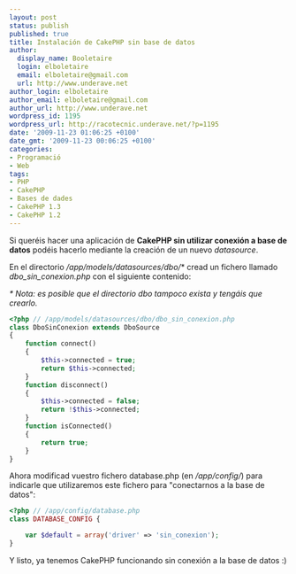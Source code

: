 ```yaml
---
layout: post
status: publish
published: true
title: Instalación de CakePHP sin base de datos
author:
  display_name: Booletaire
  login: elboletaire
  email: elboletaire@gmail.com
  url: http://www.underave.net
author_login: elboletaire
author_email: elboletaire@gmail.com
author_url: http://www.underave.net
wordpress_id: 1195
wordpress_url: http://racotecnic.underave.net/?p=1195
date: '2009-11-23 01:06:25 +0100'
date_gmt: '2009-11-23 00:06:25 +0100'
categories:
- Programació
- Web
tags:
- PHP
- CakePHP
- Bases de dades
- CakePHP 1.3
- CakePHP 1.2
---
```


Si queréis hacer una aplicación de <strong>CakePHP sin utilizar conexión a base de datos</strong> podéis hacerlo mediante la creación de un nuevo <em>datasource</em>.

En el directorio <em>/app/models/datasources/dbo/</em>* cread un fichero llamado <em>dbo_sin_conexion.php</em> con el siguiente contenido:

<em>* Nota: es posible que el directorio dbo tampoco exista y tengáis que crearlo.</em>

~~~php
<?php // /app/models/datasources/dbo/dbo_sin_conexion.php
class DboSinConexion extends DboSource
{
	function connect()
	{
		$this->connected = true;
		return $this->connected;
	}
	function disconnect()
	{
		$this->connected = false;
		return !$this->connected;
	}
	function isConnected()
	{
		return true;
	}
}
~~~

Ahora modificad vuestro fichero database.php (en <em>/app/config/</em>) para indicarle que utilizaremos este fichero para "conectarnos a la base de datos":

~~~php
<?php // /app/config/database.php
class DATABASE_CONFIG {

	var $default = array('driver' => 'sin_conexion');
}
~~~

Y listo, ya tenemos CakePHP funcionando sin conexión a la base de datos :)
